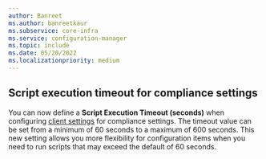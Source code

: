 ```yaml
---
author: Banreet
ms.author: banreetkaur
ms.subservice: core-infra
ms.service: configuration-manager
ms.topic: include
ms.date: 05/20/2022
ms.localizationpriority: medium
---
```


## <a name="bkmk_timeout"></a> Script execution timeout for compliance settings
<!--14120481-->
You can now define a **Script Execution Timeout (seconds)** when configuring [client settings](../../../../clients/deploy/about-client-settings.md#compliance-settings) for compliance settings. The timeout value can be set from a minimum of 60 seconds to a maximum of 600 seconds. This new setting allows you more flexibility for configuration items when you need to run scripts that may exceed the default of 60 seconds.
